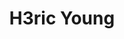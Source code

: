 ---
layout: home
title: "H3ric Young"
description: ————终身就职于<strong>STARK INDUSTRIES</strong><br><br>————程序猿，经常瞎拍照，偶尔篮球，偶尔咖啡，偶尔柠檬茶<br>对，维他那种<br><br>该博客不定期发布文章，聊Pogramming，聊摄影，聊咖啡 ，聊NBA，聊电影<br>
tags: [Jekyll, theme, responsive, blog, template]
image:
  feature: typewriter.jpg
  lemontea: LemonTea.jpg
---